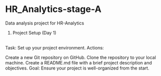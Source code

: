 # HR_Analytics-stage-A
Data analysis project for HR-Analytics
<br>
1. Project Setup (Day 1)
<br>
Task: Set up your project environment.
Actions:
<p>
Create a new Git repository on GitHub.
Clone the repository to your local machine.
Create a README.md file with a brief project description and objectives.
Goal: Ensure your project is well-organized from the start.

</p>
